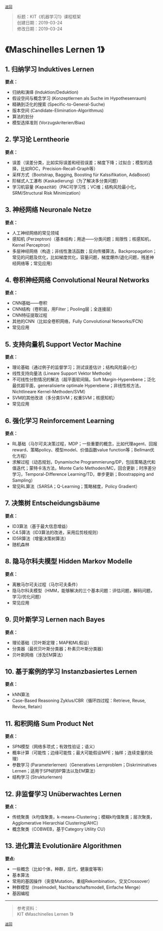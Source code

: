 [`返回`](README.md)

> 标题：KIT《机器学习1》课程框架  
> 创建日期：2019-03-24   
> 修改日期：2019-03-24  

# 《Maschinelles Lernen 1》

## 1. 归纳学习 Induktives Lernen  
**要点：**  
- 归纳和演绎 (Induktion/Deduktion)  
- 假设空间与概念学习 (Konzeptlernen als Suche im Hypothesenraum)  
- 精确到泛化的搜索 (Specific-to-General-Suche)  
- 版本空间 (Candidate-Elimination-Algorithmus)  
- 算法的划分
- 模型选择准则 (Vorzugskriterien/Bias)  

## 2. 学习论 Lerntheorie  
**要点：**  
- 误差（误差分类，比如实际误差和经验误差；梯度下降；过拟合；模型的选择，比如ROC，Precision-Recall-Graph等）  
- 采样方式（Bootstrap, Bagging, Boosting für Kalssifikation, AdaBoost）  
- 阶梯式人工瀑布 (Kaskadierung)（为了解决多分类问题）  
- 学习机容量 (Kapazität)（PAC可学习性；VC维；结构风险最小化，SRM/Structural Risk Minimization）  

## 3. 神经网络 Neuronale Netze  
**要点：**  
- 人工神经网络的常见领域  
- 感知机 (Perzeptron)（基本结构；用途——分类问题；局限性；核感知机，Kernel Perceptron）  
- 多层神经网络（构造；非线性激活函数；反向传播算法，Backpropagation；常见的问题及优化，比如梯度优化，容量问题，梯度爆炸/退化问题，残差神经网络等；常见应用）  

## 4. 卷积神经网络 Convolutional Neural Networks  
**要点：**  
- CNN基础——卷积  
- CNN结构（卷积层，用Filter；Pooling层；全连接层）  
- CNN特征提取过程  
- 其他的CNN（比如全卷积网络，Fully Convolutional Networks/FCN）  
- 常见应用  

## 5. 支持向量机 Support Vector Machine  
**要点：**  
- 理论基础（通过例子的监督学习；测试误差估计；结构风险最小化）  
- 线性支持向量法 (Lineare Support Vektor Methode)  
- 不可线性分割情况的解法（超平面软间隔，Soft Margin-Hyperebene；泛化最优超平面，generalisierte optimale Hyperebene；非线性核方法，Nichtlineare Kernel-Methoden/SVM）  
- SVM的其他改进（多分类SVM；权重SVM；核感知机）  
- 常见应用  

## 6. 强化学习 Reinforcement Learning  
**要点：**  
- RL基础（马尔可夫决策过程，MDP；一些重要的概念，比如代理agent、回报reward、策略policy、模型model、价值函数value function等；Bellman优化方程）  
- 求解过程（动态规划，Dynamische Programmierung/DP，包括策略迭代和值迭代；蒙特卡洛方法，Monte Carlo Methoden/MC，回合更新；时序差分学习，Temporal-Difference Learning/TD，单步更新；Boostrapping and Sampling）  
- 常见RL算法（SARSA；Q-Learning；策略梯度，Policy Gradient）  

## 7. 决策树 Entscheidungsbäume  
**要点：**  
- ID3算法（基于最大信息增益）  
- C4.5算法（ID3算法的改进，采用后剪枝规则）  
- ID5R算法（增量决策树算法）  
- 随机森林  

## 8. 隐马尔科夫模型 Hidden Markov Modelle  
**要点：**  
- 离散马尔可夫过程（马尔可夫条件）  
- 隐马尔科夫模型（HMM，能够解决的三个基本问题：评估问题，解码问题，学习/优化问题）  
- 常见应用  

## 9. 贝叶斯学习 Lernen nach Bayes  
**要点：**  
- 理论基础（贝叶斯定理；MAP和ML假设）  
- 分类器（最优贝叶斯分类器；朴素贝叶斯分类器）  
- 贝叶斯网络（涉及EM算法）  

## 10. 基于案例的学习 Instanzbasiertes Lernen  
**要点：**  
- kNN算法  
- Case-Based Reasoning Zyklus/CBR（循环四过程：Retrieve, Reuse, Revise, Retain）  

## 11. 和积网络 Sum Product Net  
**要点：**  
- SPN模型（网络多项式；有效性验证；语义）  
- 概率计算（可能性；边缘可能性；最大可能假设MPE；抽样；连续变量的处理）  
- 参数学习 (Parameterlernen)（Generatives Lernproblem；Diskriminatives Lernen；适用于SPN的BP算法以及EM算法）  
- 结构学习 (Strukturlernen)  

## 12. 非监督学习 Unüberwachtes Lernen  
**要点：**  
- 传统聚类（k均值聚类，k-means-Clustering；模糊k均值聚类；层次聚类，Agglomerative Hierarchial Clustering/AHC）  
- 概念聚类（COBWEB，基于Category Utility CU）  

## 13. 进化算法 Evolutionäre Algorithmen  
**要点:**  
- 一些概念（比如个体，种群，后代，健康度等等）  
- 基本算法  
- 常用的基因操作（突变Mutation，重组Rekombination，交叉Crossover）  
- 种群模型（Inselmodell, Nachbarschaftsmodell, Einfache Menge）  
- 基因编程


----------
> 参考资料：  
> KIT 《Maschinelles Lernen 1》  

[`返回`](README.md)  